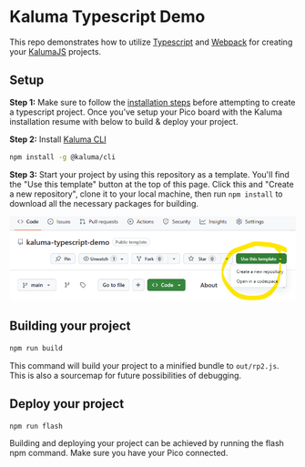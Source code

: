 # Kaluma Typescript Demo

This repo demonstrates how to utilize [Typescript](https://www.typescriptlang.org/) and [Webpack](https://webpack.js.org/) for creating your [KalumaJS](https://kalumajs.org/) projects.

## Setup

**Step 1:** Make sure to follow the [installation steps](https://kalumajs.org/#installation) before attempting to create a typescript project. Once you've setup your Pico board with the Kaluma installation resume with below to build &amp; deploy your project.

**Step 2:** Install [Kaluma CLI](https://github.com/kaluma-project/kaluma-cli)

```bash
npm install -g @kaluma/cli
```

**Step 3:** Start your project by using this repository as a template. You'll find the "Use this template" button at the top of this page. Click this and "Create a new repository", clone it to your local machine, then run `npm install` to download all the necessary packages for building.

![Alt text](docs/attachments/image.png)

## Building your project

```bash
npm run build
```

This command will build your project to a minified bundle to `out/rp2.js`. This is also a sourcemap for future possibilities of debugging.

## Deploy your project

```bash
npm run flash
```

Building and deploying your project can be achieved by running the flash npm command. Make sure you have your Pico connected.
